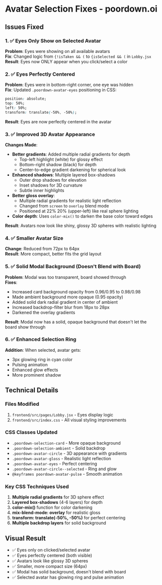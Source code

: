 # Avatar Selection Fixes - poordown.oi

## Issues Fixed

### 1. ✅ Eyes Only Show on Selected Avatar
**Problem**: Eyes were showing on all available avatars  
**Fix**: Changed logic from `{!isTaken && (` to `{isSelected && (` in `Lobby.jsx`  
**Result**: Eyes now ONLY appear when you click/select a color

### 2. ✅ Eyes Perfectly Centered
**Problem**: Eyes were in bottom-right corner, one eye was hidden  
**Fix**: Updated `.poordown-avatar-eyes` positioning in CSS:
```css
position: absolute;
top: 50%;
left: 50%;
transform: translate(-50%, -50%);
```
**Result**: Eyes are now perfectly centered in the avatar

### 3. ✅ Improved 3D Avatar Appearance
**Changes Made**:
- **Better gradients**: Added multiple radial gradients for depth
  - Top-left highlight (white) for glossy effect
  - Bottom-right shadow (black) for depth
  - Center-to-edge gradient darkening for spherical look
- **Enhanced shadows**: Multiple layered box-shadows
  - Outer drop shadows for elevation
  - Inset shadows for 3D curvature
  - Subtle inner highlights
- **Better gloss overlay**: 
  - Multiple radial gradients for realistic light reflection
  - Changed from `screen` to `overlay` blend mode
  - Positioned at 22% 20% (upper-left) like real sphere lighting
- **Color depth**: Uses `color-mix()` to darken the base color toward edges

**Result**: Avatars now look like shiny, glossy 3D spheres with realistic lighting

### 4. ✅ Smaller Avatar Size
**Change**: Reduced from 72px to 64px  
**Result**: More compact, better fits the grid layout

### 5. ✅ Solid Modal Background (Doesn't Blend with Board)
**Problem**: Modal was too transparent, board showed through  
**Fixes**:
- Increased card background opacity from 0.96/0.95 to 0.98/0.98
- Made ambient background more opaque (0.95 opacity)
- Added solid dark radial gradient in center of ambient
- Increased backdrop-filter blur from 18px to 28px
- Darkened the overlay gradients

**Result**: Modal now has a solid, opaque background that doesn't let the board show through

### 6. ✅ Enhanced Selection Ring
**Addition**: When selected, avatar gets:
- 3px glowing ring in cyan color
- Pulsing animation
- Enhanced glow effects
- More prominent shadow

## Technical Details

### Files Modified
1. `frontend/src/pages/Lobby.jsx` - Eyes display logic
2. `frontend/src/index.css` - All visual styling improvements

### CSS Classes Updated
- `.poordown-selection-card` - More opaque background
- `.poordown-selection-ambient` - Solid backdrop
- `.poordown-avatar-circle` - 3D appearance with gradients
- `.poordown-avatar-gloss` - Realistic light reflection
- `.poordown-avatar-eyes` - Perfect centering
- `.poordown-avatar-circle--selected` - Ring and glow
- `@keyframes poordown-avatar-pulse` - Smooth animation

### Key CSS Techniques Used
1. **Multiple radial gradients** for 3D sphere effect
2. **Layered box-shadows** (4-6 layers) for depth
3. **color-mix()** function for color darkening
4. **mix-blend-mode: overlay** for realistic gloss
5. **transform: translate(-50%, -50%)** for perfect centering
6. **Multiple backdrop layers** for solid background

## Visual Result
- ✅ Eyes only on clicked/selected avatar
- ✅ Eyes perfectly centered (both visible)
- ✅ Avatars look like glossy 3D spheres
- ✅ Smaller, more compact size (64px)
- ✅ Modal has solid background, doesn't blend with board
- ✅ Selected avatar has glowing ring and pulse animation

